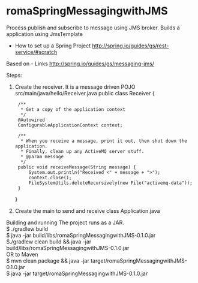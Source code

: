 romaSpringMessagingwithJMS
===========================

Process publish and subscribe to message using JMS broker.  Builds a application using JmsTemplate



- How to set up a Spring Project
	http://spring.io/guides/gs/rest-service/#scratch


Based on
    - Links
		http://spring.io/guides/gs/messaging-jms/

		
Steps:
1. Create the receiver.  It is a message driven POJO
	src/main/java/hello/Receiver.java
	public class Receiver {

		/**
		 * Get a copy of the application context
		 */
		@Autowired
		ConfigurableApplicationContext context;

		/**
		 * When you receive a message, print it out, then shut down the application.
		 * Finally, clean up any ActiveMQ server stuff.
		 * @param message
		 */
		public void receiveMessage(String message) {
			System.out.println("Received <" + message + ">");
			context.close();
			FileSystemUtils.deleteRecursively(new File("activemq-data"));
		}
	}
	
2. Create the main to send and receive
	class Application.java





Building and running
    The project runs as a JAR.<br>
     $ ./gradlew build<br>
     $ java -jar build/libs/romaSpringMessagingwithJMS-0.1.0.jar<br>
     $./gradlew clean build && java -jar build/libs/romaSpringMessagingwithJMS-0.1.0.jar<br>
     OR to Maven                                                                             <br>
     $ mvn clean package && java -jar target/romaSpringMessagingwithJMS-0.1.0.jar               <br>
     $ java -jar target/romaSpringMessagingwithJMS-0.1.0.jar
